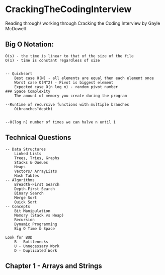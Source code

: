 # CrackingTheCodingInterview
Reading through/ working through Cracking the Coding Interview by Gayle McDowell

## Big O Notation:

	O(s) - the time is linear to that of the size of the file
	O(1) - time is constant regardless of size
	

	-- Quicksort
		Best case O(N) - all elements are equal then each element once
		Worst case O(N^2) - Pivot is biggest element
		Expected case O(n log n) - random pivot number
	### Space Complexity
		The amount of memory you create during the program

	--Runtime of recursive functions with multiple branches
		O(branches^depth)


	--O(log n) number of times we can halve n until 1

## Technical Questions

	-- Data Structures
		Linked Lists
		Trees, Tries, Graphs
		Stacks & Queues
		Heaps
		Vectors/ ArrayLists
		Hash Tables
	-- Algorithms
		Breadth-First Search
		Depth-First Search
		Binary Search
		Merge Sort
		Quick Sort
	-- Concepts
		Bit Manipulation
		Memory (Stack vs Heap)
		Recursion
		Dynamic Programming
		Big O Time & Space

	Look for BUD
		B - Bottlenecks
		U - Unnecessary Work
		D - Duplicated Work


## Chapter 1 - Arrays and Strings

		
